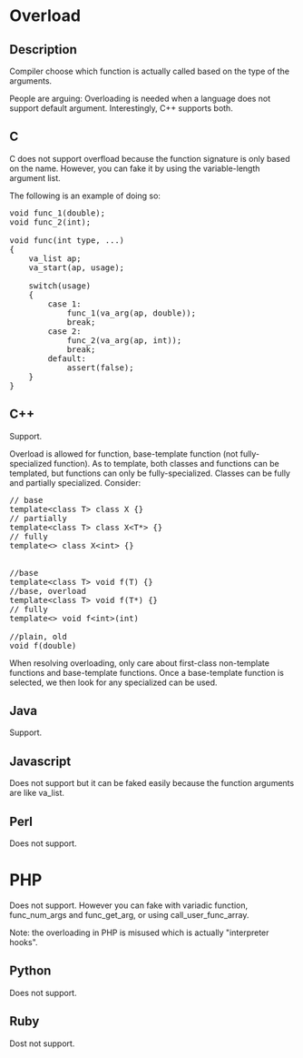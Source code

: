 # Overload

## Description

Compiler choose which function is actually called based on the type of the
arguments.

People are arguing: Overloading is needed when a language does not support
default argument. Interestingly, C++ supports both.

## C

C does not support overfload because the function signature is only based on
the name. However, you can fake it by using the variable-length argument list.

The following is an example of doing so:

<pre>
void func_1(double);
void func_2(int);

void func(int type, ...)
{
    va_list ap;
    va_start(ap, usage);

    switch(usage) 
    {
        case 1: 
            func_1(va_arg(ap, double));
            break;
        case 2:
            func_2(va_arg(ap, int));
            break;
        default:
            assert(false);
    }
}
</pre>

## C++ 

Support.

Overload is allowed for function, base-template function (not
fully-specialized function). As to template, both classes and functions can be
templated, but functions can only be fully-specialized. Classes can be fully
and partially specialized. Consider:

<pre>
// base
template&lt;class T&gt; class X {}
// partially
template&lt;class T&gt; class X&lt;T*&gt; {}
// fully
template&lt;&gt; class X&lt;int&gt; {}


//base
template&lt;class T&gt; void f(T) {}
//base, overload
template&lt;class T&gt; void f(T*) {}
// fully
template&lt;&gt; void f&lt;int&gt;(int)

//plain, old
void f(double)
</pre>

When resolving overloading, only care about first-class non-template functions
and base-template functions. Once a base-template function is selected, we
then look for any specialized can be used.

## Java

Support.

## Javascript

Does not support but it can be faked easily because the function arguments are
like va_list. 

## Perl

Does not support.

# PHP

Does not support. However you can fake with variadic function, func_num_args
and func_get_arg, or using call_user_func_array.

Note: the overloading in PHP is misused which is actually "interpreter hooks".

## Python

Does not support.

## Ruby

Dost not support.
